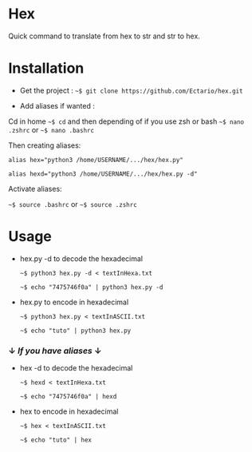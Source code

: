 # Hex
Quick command to translate from hex to str and str to hex.

# Installation

- Get the project : `~$ git clone https://github.com/Ectario/hex.git`

- Add aliases if wanted :

Cd in home `~$ cd` and then depending of if you use zsh or bash `~$ nano .zshrc` or `~$ nano .bashrc` 

Then creating aliases: 

`alias hex="python3 /home/USERNAME/.../hex/hex.py"`

`alias hexd="python3 /home/USERNAME/.../hex/hex.py -d"`

Activate aliases:

`~$ source .bashrc` or `~$ source .zshrc`

# Usage
- hex.py -d to decode the hexadecimal

  `~$ python3 hex.py -d < textInHexa.txt`
        
  `~$ echo "7475746f0a" | python3 hex.py -d`
        
- hex.py to encode in hexadecimal 

  `~$ python3 hex.py < textInASCII.txt`
 
  `~$ echo "tuto" | python3 hex.py`

###   ↓ *If you have aliases* ↓

- hex -d to decode the hexadecimal

  `~$ hexd < textInHexa.txt`
        
  `~$ echo "7475746f0a" | hexd`
        
- hex to encode in hexadecimal 

  `~$ hex < textInASCII.txt`
 
  `~$ echo "tuto" | hex`
